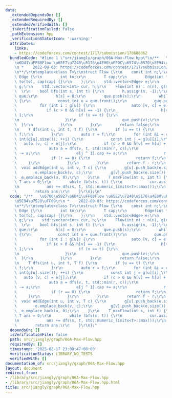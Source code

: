 ```yaml
---
data:
  _extendedDependsOn: []
  _extendedRequiredBy: []
  _extendedVerifiedWith: []
  _isVerificationFailed: false
  _pathExtension: hpp
  _verificationStatusIcon: ':warning:'
  attributes:
    links:
    - https://codeforces.com/contest/1717/submission/170688062
  bundledCode: "#line 1 \"src/jiangly/graph/06A-Max-Flow.hpp\"\n/**   \u6700\u5927\
    \u6D41\uFF08Flow \u65E7\u7248\u5176\u4E00\uFF0C\u6574\u6570\u5E94\u7528\uFF09\r\
    \n *    2022-09-03: https://codeforces.com/contest/1717/submission/170688062\r\
    \n**/\r\ntemplate<class T>\r\nstruct Flow {\r\n    const int n;\r\n    struct\
    \ Edge {\r\n        int to;\r\n        T cap;\r\n        Edge(int to, T cap) :\
    \ to(to), cap(cap) {}\r\n    };\r\n    std::vector<Edge> e;\r\n    std::vector<std::vector<int>>\
    \ g;\r\n    std::vector<int> cur, h;\r\n    Flow(int n) : n(n), g(n) {}\r\n  \
    \  \r\n    bool bfs(int s, int t) {\r\n        h.assign(n, -1);\r\n        std::queue<int>\
    \ que;\r\n        h[s] = 0;\r\n        que.push(s);\r\n        while (!que.empty())\
    \ {\r\n            const int u = que.front();\r\n            que.pop();\r\n  \
    \          for (int i : g[u]) {\r\n                auto [v, c] = e[i];\r\n   \
    \             if (c > 0 && h[v] == -1) {\r\n                    h[v] = h[u] +\
    \ 1;\r\n                    if (v == t) {\r\n                        return true;\r\
    \n                    }\r\n                    que.push(v);\r\n              \
    \  }\r\n            }\r\n        }\r\n        return false;\r\n    }\r\n    \r\
    \n    T dfs(int u, int t, T f) {\r\n        if (u == t) {\r\n            return\
    \ f;\r\n        }\r\n        auto r = f;\r\n        for (int &i = cur[u]; i <\
    \ int(g[u].size()); ++i) {\r\n            const int j = g[u][i];\r\n         \
    \   auto [v, c] = e[j];\r\n            if (c > 0 && h[v] == h[u] + 1) {\r\n  \
    \              auto a = dfs(v, t, std::min(r, c));\r\n                e[j].cap\
    \ -= a;\r\n                e[j ^ 1].cap += a;\r\n                r -= a;\r\n \
    \               if (r == 0) {\r\n                    return f;\r\n           \
    \     }\r\n            }\r\n        }\r\n        return f - r;\r\n    }\r\n  \
    \  void addEdge(int u, int v, T c) {\r\n        g[u].push_back(e.size());\r\n\
    \        e.emplace_back(v, c);\r\n        g[v].push_back(e.size());\r\n      \
    \  e.emplace_back(u, 0);\r\n    }\r\n    T maxFlow(int s, int t) {\r\n       \
    \ T ans = 0;\r\n        while (bfs(s, t)) {\r\n            cur.assign(n, 0);\r\
    \n            ans += dfs(s, t, std::numeric_limits<T>::max());\r\n        }\r\n\
    \        return ans;\r\n    }\r\n};\n"
  code: "/**   \u6700\u5927\u6D41\uFF08Flow \u65E7\u7248\u5176\u4E00\uFF0C\u6574\u6570\
    \u5E94\u7528\uFF09\r\n *    2022-09-03: https://codeforces.com/contest/1717/submission/170688062\r\
    \n**/\r\ntemplate<class T>\r\nstruct Flow {\r\n    const int n;\r\n    struct\
    \ Edge {\r\n        int to;\r\n        T cap;\r\n        Edge(int to, T cap) :\
    \ to(to), cap(cap) {}\r\n    };\r\n    std::vector<Edge> e;\r\n    std::vector<std::vector<int>>\
    \ g;\r\n    std::vector<int> cur, h;\r\n    Flow(int n) : n(n), g(n) {}\r\n  \
    \  \r\n    bool bfs(int s, int t) {\r\n        h.assign(n, -1);\r\n        std::queue<int>\
    \ que;\r\n        h[s] = 0;\r\n        que.push(s);\r\n        while (!que.empty())\
    \ {\r\n            const int u = que.front();\r\n            que.pop();\r\n  \
    \          for (int i : g[u]) {\r\n                auto [v, c] = e[i];\r\n   \
    \             if (c > 0 && h[v] == -1) {\r\n                    h[v] = h[u] +\
    \ 1;\r\n                    if (v == t) {\r\n                        return true;\r\
    \n                    }\r\n                    que.push(v);\r\n              \
    \  }\r\n            }\r\n        }\r\n        return false;\r\n    }\r\n    \r\
    \n    T dfs(int u, int t, T f) {\r\n        if (u == t) {\r\n            return\
    \ f;\r\n        }\r\n        auto r = f;\r\n        for (int &i = cur[u]; i <\
    \ int(g[u].size()); ++i) {\r\n            const int j = g[u][i];\r\n         \
    \   auto [v, c] = e[j];\r\n            if (c > 0 && h[v] == h[u] + 1) {\r\n  \
    \              auto a = dfs(v, t, std::min(r, c));\r\n                e[j].cap\
    \ -= a;\r\n                e[j ^ 1].cap += a;\r\n                r -= a;\r\n \
    \               if (r == 0) {\r\n                    return f;\r\n           \
    \     }\r\n            }\r\n        }\r\n        return f - r;\r\n    }\r\n  \
    \  void addEdge(int u, int v, T c) {\r\n        g[u].push_back(e.size());\r\n\
    \        e.emplace_back(v, c);\r\n        g[v].push_back(e.size());\r\n      \
    \  e.emplace_back(u, 0);\r\n    }\r\n    T maxFlow(int s, int t) {\r\n       \
    \ T ans = 0;\r\n        while (bfs(s, t)) {\r\n            cur.assign(n, 0);\r\
    \n            ans += dfs(s, t, std::numeric_limits<T>::max());\r\n        }\r\n\
    \        return ans;\r\n    }\r\n};"
  dependsOn: []
  isVerificationFile: false
  path: src/jiangly/graph/06A-Max-Flow.hpp
  requiredBy: []
  timestamp: '2025-02-17 23:08:47+08:00'
  verificationStatus: LIBRARY_NO_TESTS
  verifiedWith: []
documentation_of: src/jiangly/graph/06A-Max-Flow.hpp
layout: document
redirect_from:
- /library/src/jiangly/graph/06A-Max-Flow.hpp
- /library/src/jiangly/graph/06A-Max-Flow.hpp.html
title: src/jiangly/graph/06A-Max-Flow.hpp
---
```

